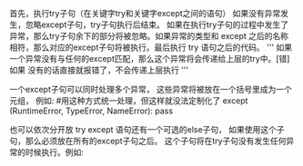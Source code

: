 首先，执行try子句（在关键字try和关键字except之间的语句）
如果没有异常发生，忽略except子句，try子句执行后结束。
如果在执行try子句的过程中发生了异常，那么try子句余下的部分将被忽略。如果异常的类型和 except 之后的名称相符，那么对应的except子句将被执行。最后执行 try 语句之后的代码。
'''
如果一个异常没有与任何的except匹配，那么这个异常将会传递给上层的try中。[错]
如果 没有的话直接就报错了，不会传递上层执行
'''

一个except子句可以同时处理多个异常，
这些异常将被放在一个括号里成为一个元组，
例如: #用这种方式统一处理，但这样就没法定制化了
except (RuntimeError, TypeError, NameError):
        pass

也可以依次分开放
try except 语句还有一个可选的else子句，
如果使用这个子句，那么必须放在所有的except子句之后。
这个子句将在try子句没有发生任何异常的时候执行。例如:
